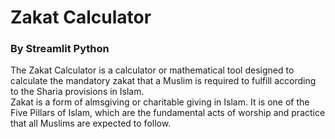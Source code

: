 # Zakat Calculator
### By Streamlit Python

The Zakat Calculator is a calculator or mathematical tool designed to calculate the mandatory zakat that a Muslim is required to fulfill according to the Sharia provisions in Islam.
</br>
Zakat is a form of almsgiving or charitable giving in Islam. It is one of the Five Pillars of Islam, which are the fundamental acts of worship and practice that all Muslims are expected to follow.


